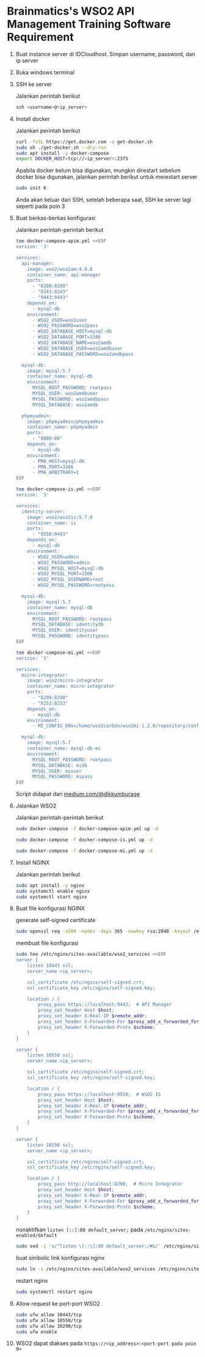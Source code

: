 # Brainmatics's WSO2 API Management Training Software Requirement

1. Buat instance server di IDCloudhost. Simpan username, password, dan ip server

2. Buka windows terminal

3. SSH ke server

    Jalankan perintah berikut

    ```powershell
    ssh <username>@<ip_server>
    ```

4. Install docker

    Jalankan perintah berikut

    ```bash
    curl -fsSL https://get.docker.com -o get-docker.sh
    sudo sh ./get-docker.sh --dry-run
    sudo apt install -y docker-compose
    export DOCKER_HOST=tcp://<ip_server>:2375
    ```

    Apabila docker belum bisa digunakan, mungkin direstart sebelum docker bisa digunakan, jalankan perintah berikut untuk merestart server

    ```bash
    sudo init 6
    ```

    Anda akan keluar dari SSH, setelah beberapa saat, SSH ke server lagi seperti pada poin 3

5. Buat berkas-berkas konfigurasi

    Jalankan perintah-perintah berikut

    ```bash
    tee docker-compose-apim.yml <<EOF
    version: '3'

    services:
      api-manager:
        image: wso2/wso2am:4.0.0
        container_name: api-manager
        ports:
          - "8280:8280"
          - "8243:8243"
          - "9443:9443"
        depends_on:
          - mysql-db
        environment:
          - WSO2_USER=wso2user
          - WSO2_PASSWORD=wso2pass
          - WSO2_DATABASE_HOST=mysql-db
          - WSO2_DATABASE_PORT=3306
          - WSO2_DATABASE_NAME=wso2amdb
          - WSO2_DATABASE_USER=wso2amdbuser
          - WSO2_DATABASE_PASSWORD=wso2amdbpass

      mysql-db:
        image: mysql:5.7
        container_name: mysql-db
        environment:
          MYSQL_ROOT_PASSWORD: rootpass
          MYSQL_USER: wso2amdbuser
          MYSQL_PASSWORD: wso2amdbpass
          MYSQL_DATABASE: wso2amdb

      phpmyadmin:
        image: phpmyadmin/phpmyadmin
        container_name: phpmyadmin
        ports:
          - "8080:80"
        depends_on:
          - mysql-db
        environment:
          - PMA_HOST=mysql-db
          - PMA_PORT=3306
          - PMA_ARBITRARY=1
    EOF
    ```

    ```bash
    tee docker-compose-is.yml <<EOF
    version: '3'

    services:
      identity-server:
        image: wso2/wso2is:5.7.0
        container_name: is
        ports:
          - "9550:9443"
        depends_on:
          - mysql-db
        environment:
          - WSO2_USER=admin
          - WSO2_PASSWORD=admin
          - WSO2_MYSQL_HOST=mysql-db
          - WSO2_MYSQL_PORT=3306
          - WSO2_MYSQL_USERNAME=root
          - WSO2_MYSQL_PASSWORD=rootpass

      mysql-db:
        image: mysql:5.7
        container_name: mysql-db
        environment:
          MYSQL_ROOT_PASSWORD: rootpass
          MYSQL_DATABASE: identitydb
          MYSQL_USER: identityuser
          MYSQL_PASSWORD: identitypass
    EOF
    ```

    ```bash
    tee docker-compose-mi.yml <<EOF
    version: '3'

    services:
      micro-integrator:
        image: wso2/micro-integrator
        container_name: micro-integrator
        ports:
          - "8290:8290"
          - "8253:8253"
        depends_on:
          - mysql-db
        environment:
          - MI_CONFIG_ENV=/home/wso2carbon/wso2mi-1.2.0/repository/conf/deployment.toml

      mysql-db:
        image: mysql:5.7
        container_name: mysql-db-mi
        environment:
          MYSQL_ROOT_PASSWORD: rootpass
          MYSQL_DATABASE: midb
          MYSQL_USER: miuser
          MYSQL_PASSWORD: mipass
    EOF
    ```

    Script didapat dari [medium.com/@dikkumburage](https://medium.com/@dikkumburage/wso2-installation-using-docker-compose-b91585fdff4a)

6. Jalankan WSO2

    Jalankan perintah-perintah berikut

    ```bash
    sudo docker-compose -f docker-compose-apim.yml up -d
    ```

    ```bash
    sudo docker-compose -f docker-compose-is.yml up -d
    ```

    ```bash
    sudo docker-compose -f docker-compose-mi.yml up -d
    ```

7. Install NGINX

    Jalankan perintah berikut

    ```bash
    sudo apt install -y nginx
    sudo systemctl enable nginx
    sudo systemctl start nginx
    ```

8. Buat file konfigurasi NGINX

    generate self-signed certificate

    ```bash
    sudo openssl req -x509 -nodes -days 365 -newkey rsa:2048 -keyout /etc/nginx/self-signed.key -out /etc/nginx/self-signed.crt
    ```

    membuat file konfigurasi

    ```bash
    sudo tee /etc/nginx/sites-available/wso2_services <<EOF
    server {
        listen 10443 ssl;
        server_name <ip_server>;

        ssl_certificate /etc/nginx/self-signed.crt;
        ssl_certificate_key /etc/nginx/self-signed.key;

        location / {
            proxy_pass https://localhost:9443;  # API Manager
            proxy_set_header Host $host;
            proxy_set_header X-Real-IP $remote_addr;
            proxy_set_header X-Forwarded-For $proxy_add_x_forwarded_for;
            proxy_set_header X-Forwarded-Proto $scheme;
        }
    }

    server {
        listen 10550 ssl;
        server_name <ip_server>;

        ssl_certificate /etc/nginx/self-signed.crt;
        ssl_certificate_key /etc/nginx/self-signed.key;

        location / {
            proxy_pass https://localhost:9550;  # WSO2 IS
            proxy_set_header Host $host;
            proxy_set_header X-Real-IP $remote_addr;
            proxy_set_header X-Forwarded-For $proxy_add_x_forwarded_for;
            proxy_set_header X-Forwarded-Proto $scheme;
        }
    }

    server {
        listen 10290 ssl;
        server_name <ip_server>;

        ssl_certificate /etc/nginx/self-signed.crt;
        ssl_certificate_key /etc/nginx/self-signed.key;

        location / {
            proxy_pass http://localhost:8290;  # Micro Integrator
            proxy_set_header Host $host;
            proxy_set_header X-Real-IP $remote_addr;
            proxy_set_header X-Forwarded-For $proxy_add_x_forwarded_for;
            proxy_set_header X-Forwarded-Proto $scheme;
        }
    }
    ```

    nonaktifkan `listen [::]:80 default_server;` pada `/etc/nginx/sites-enabled/default`

    ```bash
    sudo sed -i 's/^listen \[::\]:80 default_server;/#&/' /etc/nginx/sites-enabled/default
    ```

    buat simbolic link konfigurasi nginx

    ```bash
    sudo ln -s /etc/nginx/sites-available/wso2_services /etc/nginx/sites-enabled/
    ```

    restart nginx

    ```bash
    sudo systemctl restart nginx
    ```

9. Allow request ke port-port WSO2

    ```bash
    sudo ufw allow 10443/tcp
    sudo ufw allow 10550/tcp
    sudo ufw allow 10290/tcp
    sudo ufw enable
    ```

10. WSO2 dapat diakses pada `https://<ip_address>:<port-port pada poin 9>`
